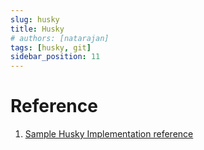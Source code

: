 ```yaml
---
slug: husky
title: Husky
# authors: [natarajan]
tags: [husky, git]
sidebar_position: 11
---
```



# Reference

1. [Sample Husky Implementation reference](https://github.com/ng-matero/ng-matero/tree/master/.husky)
